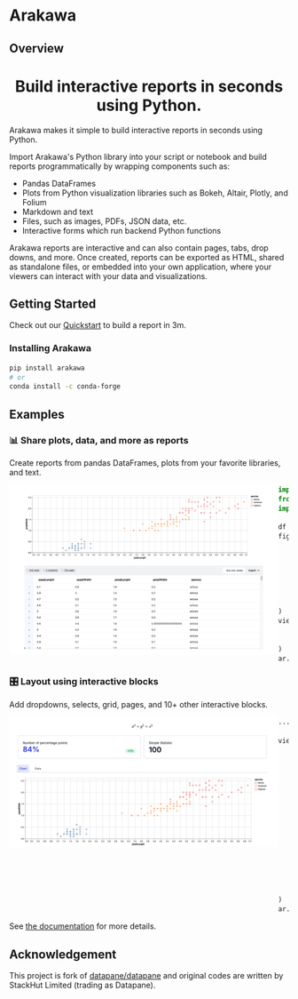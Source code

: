 # Arakawa

## Overview

<p align='center'>
  <h1 align='center'>Build interactive reports in seconds using Python.</h1>
</p>

Arakawa makes it simple to build interactive reports in seconds using Python.

Import Arakawa's Python library into your script or notebook and build reports programmatically by wrapping components such as:

- Pandas DataFrames
- Plots from Python visualization libraries such as Bokeh, Altair, Plotly, and Folium
- Markdown and text
- Files, such as images, PDFs, JSON data, etc.
- Interactive forms which run backend Python functions

Arakawa reports are interactive and can also contain pages, tabs, drop downs, and more. Once created, reports can be exported as HTML, shared as standalone files, or embedded into your own application, where your viewers can interact with your data and visualizations.

## Getting Started

Check out our [Quickstart](https://ninoseki.github.io/arakawa/quickstart) to build a report in 3m.

### Installing Arakawa

```bash
pip install arakawa
# or
conda install -c conda-forge
```

## Examples

### 📊 Share plots, data, and more as reports

Create reports from pandas DataFrames, plots from your favorite libraries, and text.

<p>

<img width='485px' align='left' alt="Simple example with text, plot and table" src="https://raw.githubusercontent.com/ninoseki/arakawa/refs/heads/main/python-client/images/simple_example.png">

<p>

```python
import altair as alt
from vega_datasets import data
import arakawa as ar

df = data.iris()
fig = (
    alt.Chart(df)
    .mark_point()
    .encode(
        x="petalLength:Q",
        y="petalWidth:Q",
        color="species:N"
    )
)
view = ar.Blocks(
    ar.Plot(fig),
    ar.DataTable(df)
)
ar.save_report(view, path="simple_example.html")
```

</p>

### 🎛 Layout using interactive blocks

Add dropdowns, selects, grid, pages, and 10+ other interactive blocks.

<p>

<img width='485px' align='left' alt="Complex layout" src="https://raw.githubusercontent.com/ninoseki/arakawa/refs/heads/main/python-client/images/layout_example.png">

<p>

```python
...

view = ar.Blocks(
    ar.Formula("x^2 + y^2 = z^2"),
    ar.Group(
        ar.BigNumber(
            heading="Number of percentage points",
            value="84%",
            change="2%",
            is_upward_change=True
        ),
        ar.BigNumber(
            heading="Simple Statistic", value=100
        ), columns=2
    ),
    ar.Select(
        ar.Plot(fig, label="Chart"),
        ar.DataTable(df, label="Data")
    ),
)
ar.save_report(view, path="layout_example.html")
```

See [the documentation](https://ninoseki.github.io/arakawa/) for more details.

## Acknowledgement

This project is fork of [datapane/datapane](https://github.com/datapane/datapane) and original codes are written by StackHut Limited (trading as Datapane).
